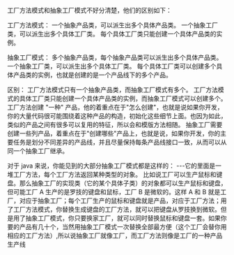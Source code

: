 工厂方法模式和抽象工厂模式不好分清楚，他们的区别如下：

工厂方法模式：
	一个抽象产品类，可以派生出多个具体产品类。
	一个抽象工厂类，可以派生出多个具体工厂类。
	每个具体工厂类只能创建一个具体产品类的实例。
	
抽象工厂模式：
	多个抽象产品类，每个抽象产品类可以派生出多个具体产品类。
	一个抽象工厂类，可以派生出多个具体工厂类。
	每个具体工厂类可以创建多个具体产品类的实例，也就是创建的是一个产品线下的多个产品。
	
区别：
	工厂方法模式只有一个抽象产品类，而抽象工厂模式有多个。
	工厂方法模式的具体工厂类只能创建一个具体产品类的实例，而抽象工厂模式可以创建多个。
	工厂方法创建 "一种" 产品，他的着重点在于"怎么创建"，也就是说如果你开发，你的大量代码很可能围绕着这种产品的构造，初始化这些细节上面。也因为如此，类似的产品之间有很多可以复用的特征，所以会和模版方法相随。
	抽象工厂需要创建一些列产品，着重点在于"创建哪些"产品上，也就是说，如果你开发，你的主要任务是划分不同差异的产品线，并且尽量保持每条产品线接口一致，从而可以从同一个抽象工厂继承。
	
对于 java 来说，你能见到的大部分抽象工厂模式都是这样的：
	---它的里面是一堆工厂方法，每个工厂方法返回某种类型的对象。
	比如说工厂可以生产鼠标和键盘。那么抽象工厂的实现类（它的某个具体子类）的对象都可以生产鼠标和键盘，但可能工厂 A 生产的是罗技的键盘和鼠标，工厂 B 是微软的。这样 A 和 B 就是工厂，对应于抽象工厂；每个工厂生产的鼠标和键盘就是产品，对应于工厂方法；用了工厂方法模式，你替换生成键盘的工厂方法，就可以把键盘从罗技换到微软。但是用了抽象工厂模式，你只要换家工厂，就可以同时替换鼠标和键盘一套。如果你要的产品有几十个，当然用抽象工厂模式一次替换全部最方便（这个工厂会替你用相应的工厂方法）,所以说抽象工厂就像工厂，而工厂方法则像是工厂的一种产品生产线